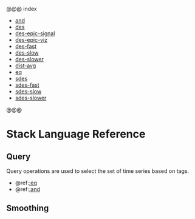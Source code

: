 @@@ index

* [and](and.md)
* [des](des.md)
* [des-epic-signal](des-epic-signal.md)
* [des-epic-viz](des-epic-viz.md)
* [des-fast](des-fast.md)
* [des-slow](des-slow.md)
* [des-slower](des-slower.md)
* [dist-avg](dist-avg.md)
* [eq](eq.md)
* [sdes](sdes.md)
* [sdes-fast](sdes-fast.md)
* [sdes-slow](sdes-slow.md)
* [sdes-slower](sdes-slower.md)

@@@

# Stack Language Reference

## Query

Query operations are used to select the set of time series based on tags.

* @ref:[:eq](eq.md)
* @ref:[:and](and.md)

## Smoothing